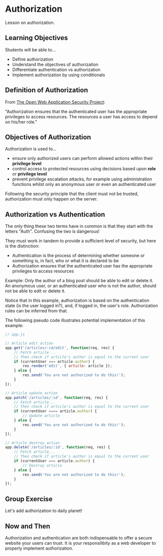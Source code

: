 # Authorization
Lesson on authorization.

## Learning Objectives
Students will be able to...

- Define authorization
- Understand the objectives of authorization
- Differentiate authentication vs authorization
- Implement authorization by using conditionals

## Definition of Authorization
From [The Open Web Application Security Project](https://www.owasp.org/index.php/Guide_to_Authorization):

"Authorization ensures that the authenticated user has the appropriate privileges to access resources. The resources a user has access to depend on his/her role."

## Objectives of Authorization
Authorization is used to...

- ensure only authorized users can perform allowed actions within their **privilege level**
- control access to protected resources using decisions based upon **role** or **privilege level**
- prevent privilege escalation attacks, for example using administration functions whilst only an anonymous user or even an authenticated user

Following the security principle that the client must not be trusted, authorization must only happen on the server.

## Authorization vs Authentication
The only thing these two terms have in common is that they start with the letters "Auth". Confusing the two is dangerous!

They must work in tandem to provide a sufficient level of security, but here is the distinction:

- Authentication is the process of determining whether someone or something is, in fact, who or what it is declared to be
- Authorization ensures that the authenticated user has the appropriate privileges to access resources

Example: Only the author of a blog post should be able to edit or delete it. An anonymous user, or an authenticated user who is not the author, should not be able to edit or delete it.

Notice that in this example, authorization is based on the authentication state (is the user logged in?), and, if logged in, the user's role. Authorization rules can be inferred from that.

The following pseudo code illustrates potential implementation of this example:

```javascript
// app.js

// Article edit action
app.get('/articles/:id/edit', function(req, res) {
	// Fetch article...
	// Then check if article's author is equal to the current user
	if (currentUser === article.author) {
		res.render('edit', { article: article });
	} else {
		res.send('You are not authorized to do this!');
	}
});

// Article update action
app.patch('/articles/:id', function(req, res) {
	// Fetch article...
	// Then check if article's author is equal to the current user
	if (currentUser ==== article.author) {
		// Update article
	} else {
		res.send('You are not authorized to do this!');
	}
});

// Article destroy action
app.delete('/articles/:id', function(req, res) {
	// Fetch article...
	// Then check if article's author is equal to the current user
	if (currentUser === article.author) {
		// Destroy article
	} else {
		res.send('You are not authorized to do this!');
	}
});
```

## Group Exercise
Let's add authorization to daily planet!

## Now and Then
Authorization and authentication are both indispensable to offer a secure website your users can trust. It is your responsilibity as a web developer to properly implement authorization.
